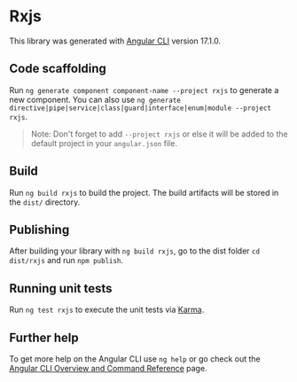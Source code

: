 # Rxjs

This library was generated with [Angular CLI](https://github.com/angular/angular-cli) version 17.1.0.

## Code scaffolding

Run `ng generate component component-name --project rxjs` to generate a new component. You can also use `ng generate directive|pipe|service|class|guard|interface|enum|module --project rxjs`.
> Note: Don't forget to add `--project rxjs` or else it will be added to the default project in your `angular.json` file. 

## Build

Run `ng build rxjs` to build the project. The build artifacts will be stored in the `dist/` directory.

## Publishing

After building your library with `ng build rxjs`, go to the dist folder `cd dist/rxjs` and run `npm publish`.

## Running unit tests

Run `ng test rxjs` to execute the unit tests via [Karma](https://karma-runner.github.io).

## Further help

To get more help on the Angular CLI use `ng help` or go check out the [Angular CLI Overview and Command Reference](https://angular.io/cli) page.
